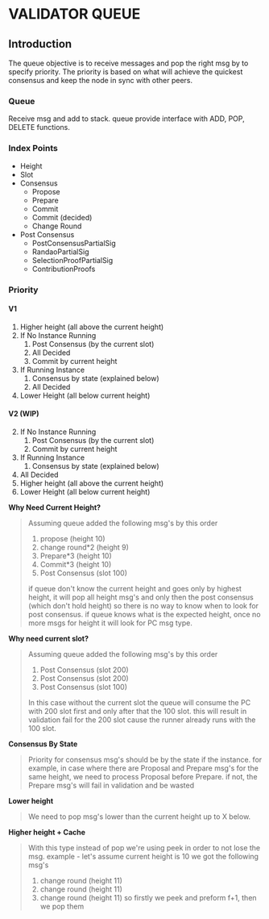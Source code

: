 
# VALIDATOR QUEUE

## Introduction

The queue objective is to receive messages and pop the right msg by to specify priority.
The priority is based on what will achieve the quickest consensus and keep the node in sync with other peers.

### Queue

Receive msg and add to stack. queue provide interface with ADD, POP, DELETE functions. 

### Index Points

- Height
- Slot
- Consensus
  - Propose
  - Prepare
  - Commit
  - Commit (decided)
  - Change Round
- Post Consensus
  - PostConsensusPartialSig
  - RandaoPartialSig
  - SelectionProofPartialSig
  - ContributionProofs

### Priority

#### V1

1. Higher height (all above the current height)
2. If No Instance Running
   1. Post Consensus (by the current slot)
   2. All Decided
   3. Commit by current height
3. If Running Instance
   1. Consensus by state (explained below)
   2. All Decided
4. Lower Height (all below current height)

#### V2 (WIP)

2. If No Instance Running
   1. Post Consensus (by the current slot)
   2. Commit by current height
3. If Running Instance
   1. Consensus by state (explained below)
4. All Decided
5. Higher height (all above the current height)
6. Lower Height (all below current height)


**Why Need Current Height?**
> Assuming queue added the following msg's by this order
> 1. propose (height 10)
> 2. change round*2 (height 9)
> 3. Prepare*3 (height 10)
> 4. Commit*3 (height 10)
> 5. Post Consensus (slot 100)
>
>if queue don't know the current height and goes only by highest height, 
it will pop all height msg's and only then the post consensus (which don't hold height) so there is no way to know when to 
look for post consensus. if queue knows what is the expected height, once no more msgs for height it will look for PC msg type.  

**Why need current slot?**
> Assuming queue added the following msg's by this order
> 1. Post Consensus (slot 200)
> 2. Post Consensus (slot 200)
> 3. Post Consensus (slot 100)
> 
> In this case without the current slot the queue will consume the PC with 200 slot first and only after that the 100 slot. this will result in validation fail for the 200 slot cause the runner already runs with the 100 slot.

**Consensus By State**
> Priority for consensus msg's should be by the state if the instance.
> for example, in case where there are Proposal and Prepare msg's for the same height, we need to process Proposal before Prepare. if not, the Prepare msg's will fail in validation and be wasted 

**Lower height**
> We need to pop msg's lower than the current height up to X below. 

**Higher height + Cache**
> With this type instead of pop we're using peek in order to not lose the msg.
> example - 
> let's assume current height is 10
> we got the following msg's
> 1. change round (height 11)
> 2. change round (height 11)
> 3. change round (height 11)
> so firstly we peek and preform f+1, then we pop them 
